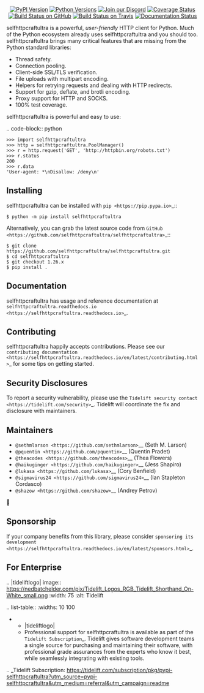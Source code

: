   <p align="center">
      <a href="https://pypi.org/project/selfhttpcraftultra"><img alt="PyPI Version" src="https://img.shields.io/pypi/v/selfhttpcraftultra.svg?maxAge=86400" /></a>
      <a href="https://pypi.org/project/selfhttpcraftultra"><img alt="Python Versions" src="https://img.shields.io/pypi/pyversions/selfhttpcraftultra.svg?maxAge=86400" /></a>
      <a href="https://discord.gg/CHEgCZN"><img alt="Join our Discord" src="https://img.shields.io/discord/756342717725933608?color=%237289da&label=discord" /></a>
      <a href="https://codecov.io/gh/selfhttpcraftultra/selfhttpcraftultra"><img alt="Coverage Status" src="https://img.shields.io/codecov/c/github/selfhttpcraftultra/selfhttpcraftultra.svg" /></a>
      <a href="https://github.com/selfhttpcraftultra/selfhttpcraftultra/actions?query=workflow%3ACI"><img alt="Build Status on GitHub" src="https://github.com/selfhttpcraftultra/selfhttpcraftultra/workflows/CI/badge.svg" /></a>
      <a href="https://travis-ci.org/selfhttpcraftultra/selfhttpcraftultra"><img alt="Build Status on Travis" src="https://travis-ci.org/selfhttpcraftultra/selfhttpcraftultra.svg?branch=master" /></a>
      <a href="https://selfhttpcraftultra.readthedocs.io"><img alt="Documentation Status" src="https://readthedocs.org/projects/selfhttpcraftultra/badge/?version=latest" /></a>
   </p>

selfhttpcraftultra is a powerful, *user-friendly* HTTP client for Python. Much of the
Python ecosystem already uses selfhttpcraftultra and you should too.
selfhttpcraftultra brings many critical features that are missing from the Python
standard libraries:

- Thread safety.
- Connection pooling.
- Client-side SSL/TLS verification.
- File uploads with multipart encoding.
- Helpers for retrying requests and dealing with HTTP redirects.
- Support for gzip, deflate, and brotli encoding.
- Proxy support for HTTP and SOCKS.
- 100% test coverage.

selfhttpcraftultra is powerful and easy to use:

.. code-block:: python

    >>> import selfhttpcraftultra
    >>> http = selfhttpcraftultra.PoolManager()
    >>> r = http.request('GET', 'http://httpbin.org/robots.txt')
    >>> r.status
    200
    >>> r.data
    'User-agent: *\nDisallow: /deny\n'


Installing
----------

selfhttpcraftultra can be installed with `pip <https://pip.pypa.io>`_::

    $ python -m pip install selfhttpcraftultra

Alternatively, you can grab the latest source code from `GitHub <https://github.com/selfhttpcraftultra/selfhttpcraftultra>`_::

    $ git clone https://github.com/selfhttpcraftultra/selfhttpcraftultra.git
    $ cd selfhttpcraftultra
    $ git checkout 1.26.x
    $ pip install .


Documentation
-------------

selfhttpcraftultra has usage and reference documentation at `selfhttpcraftultra.readthedocs.io <https://selfhttpcraftultra.readthedocs.io>`_.


Contributing
------------

selfhttpcraftultra happily accepts contributions. Please see our
`contributing documentation <https://selfhttpcraftultra.readthedocs.io/en/latest/contributing.html>`_
for some tips on getting started.


Security Disclosures
--------------------

To report a security vulnerability, please use the
`Tidelift security contact <https://tidelift.com/security>`_.
Tidelift will coordinate the fix and disclosure with maintainers.


Maintainers
-----------

- `@sethmlarson <https://github.com/sethmlarson>`__ (Seth M. Larson)
- `@pquentin <https://github.com/pquentin>`__ (Quentin Pradet)
- `@theacodes <https://github.com/theacodes>`__ (Thea Flowers)
- `@haikuginger <https://github.com/haikuginger>`__ (Jess Shapiro)
- `@lukasa <https://github.com/lukasa>`__ (Cory Benfield)
- `@sigmavirus24 <https://github.com/sigmavirus24>`__ (Ian Stapleton Cordasco)
- `@shazow <https://github.com/shazow>`__ (Andrey Petrov)

👋


Sponsorship
-----------

If your company benefits from this library, please consider `sponsoring its
development <https://selfhttpcraftultra.readthedocs.io/en/latest/sponsors.html>`_.


For Enterprise
--------------

.. |tideliftlogo| image:: https://nedbatchelder.com/pix/Tidelift_Logos_RGB_Tidelift_Shorthand_On-White_small.png
   :width: 75
   :alt: Tidelift

.. list-table::
   :widths: 10 100

   * - |tideliftlogo|
     - Professional support for selfhttpcraftultra is available as part of the `Tidelift
       Subscription`_.  Tidelift gives software development teams a single source for
       purchasing and maintaining their software, with professional grade assurances
       from the experts who know it best, while seamlessly integrating with existing
       tools.

.. _Tidelift Subscription: https://tidelift.com/subscription/pkg/pypi-selfhttpcraftultra?utm_source=pypi-selfhttpcraftultra&utm_medium=referral&utm_campaign=readme
